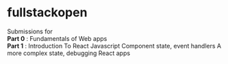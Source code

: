 # fullstackopen

Submissions for
<br/>
<b>Part 0</b> : Fundamentals of Web apps
<br/>
<b>Part 1</b> : Introduction To React
         Javascript
         Component state, event handlers
         A more complex state, debugging React apps
         

